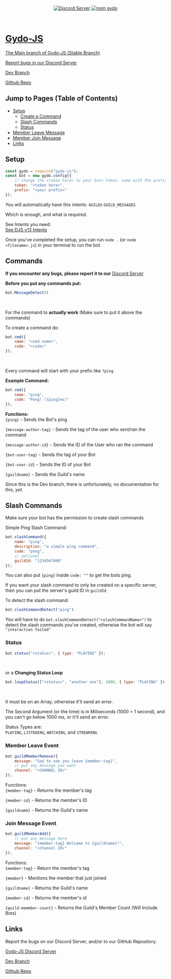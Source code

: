 <div align="center">
  <br />
  <p>
    <a href="https://discord.gg/s5UcwZTzKg"><img src="https://img.shields.io/discord/823028211075383316?label=Gydo-JS%20Server&logo=discord" alt="Discord Server"/></a>
    <a href="https://npmjs.com/package/gydo-js"><img src="https://img.shields.io/npm/v/gydo-js?color=%23acff00&label=gydo-js&logo=npm" alt="npm gydo" />
  </p>
  <br />
</div>

# Gydo-JS

The Main branch of Gydo-JS
(Stable Branch)

Report bugs in our [Discord Server](https://discord.gg/s5UcwZTzKg)

[Dev Branch](https://npmjs.com/package/gydo.js-dev)

[Github Repo](https://github.com/Gydo-Team/gydo.js)

## Jump to Pages (Table of Contents)

- [Setup](#setup)
  - [Create a Command](#commands)
  - [Slash Commands](#slashcommands)
  - [Status](#status) 
- [Member Leave Message](#memberleaveevent)
- [Member Join Message](#joinmessageevent)
- [Links](#links)

## Setup

```js 
const gydo = require("gydo-js");
const bot = new gydo.config({
    // change the <token here> to your bots token, same with the prefix (you can only do one prefix yet)
    token: "<token here>",
    prefix: "<your prefix>"
});

```

You will automatically have this intents:
`GUILDS`
`GUILD_MESSAGES`

Which is enough, and what is required.

See Intents you need: <br />
[See DJS v13 Intents](https://discordjs.guide/popular-topics/intents.html)

Once you've completed the setup, you can run `node .` (or `node <filename>.js`) in your terminal to run the bot.

## Commands

**If you encounter any bugs, please report it to our** [Discord Server](https://discord.gg/s5UcwZTzKg)
<br />

**Before you put any commands put:**
<br />
```js
bot.MessageDetect()
```
<br />

For the command to **actually work**
(Make sure to put it above the commands)
<br />

To create a command do: <br />
```js
bot.cmd({
    name: "<cmd name>", 
    code: "<code>"
});
```
<br />

Every command will start with your prefix like `?ping` <br />

**Example Command:**
<br />
```js
bot.cmd({ 
    name: "ping",
    code: "Pong! ({ping}ms)"
});
```
**Functions:**
<br />
`{ping}` - Sends the Bot's ping <br />

`{message-author-tag}` - Sends the tag of the user who sent/ran the command <br />

`{message-author-id}` - Sends the ID of the User who ran the command <br /> 

`{bot-user-tag}` - Sends the tag of your Bot <br />

`{bot-user-id}` - Sends the ID of your Bot <br />

`{guildname}` - Sends the Guild's name <br />

Since this is the Dev branch, there is unfortunately, no documentation for this, _yet._

## Slash Commands

Make sure your bot has the permission to create slash commands 

Simple Ping Slash Command:
```js
bot.slashCommand({
    name: "ping",
    description: "a simple ping command",
    code: "pong",
    // optional
    guildId: "1234567890"
});
```

You can also put `{ping}` inside `code: ""` to get the bots ping.

If you want your slash command to only be created on a specific server, then you can put the server's guild ID in `guildId`

To detect the slash command: <br />
```js
bot.slashCommandDetect("ping")
```

You will have to do `bot.slashCommandDetect("<slashCommandName>")` to detect the slash commands you've created, otherwise the bot will say `"interaction failed"`

### Status

```js 
bot.status("<status>", { type: "PLAYING" });
``` 
<br />

or a **Changing Status Loop** <br />
```js
bot.loopStatus(["<status>", "another one"], 1000, { type: "PLAYING" })
```
<br />

It must be on an Array, otherwise it'll send an error. <br />

The Second Argument (or the time) is in Miliseconds (1000 = 1 second), and you can't go below 1000 ms, or it'll send an error. <br />

Status Types are: <br />
`PLAYING`, `LISTENING`, `WATCHING`, and `STREAMING`

### Member Leave Event

```js
bot.guildMemberRemove({
    message: "Sad to see you leave {member-tag}",
    // put any message you want
    channel: "<CHANNEL ID>"
});
```

Functions: <br />
`{member-tag}` - Returns the member's tag <br />

`{member-id}` - Returns the member's ID <br />

`{guildname}` - Returns the Guild's name <br />

### Join Message Event

```js
bot.guildMemberAdd({
    // put any message here
    message: "{member-tag} Welcome to {guildname}!",
    channel: "<channel ID>"
});
```

Functions: <br />
`{member-tag}` - Return the member's tag

`{member}` - Mentions the member that just joined

`{guildname}` - Returns the Guild's name

`{member-id}` - Returns the member's id

`{guild-memmber-count}` - Returns the Guild's Member Count (Will Include Bots)

## Links
Report the bugs on our Discord Server, and/or to our GitHub Repository.

[Gydo-JS Discord Server](https://discord.gg/s5UcwZTzKg)

[Dev Branch](https://npmjs.com/package/gydo.js-dev)

[Github Repo](https://github.com/Gydo-Team/gydo-js)